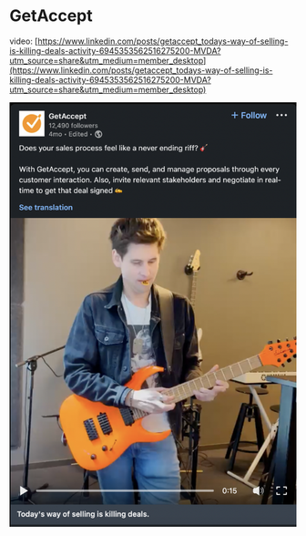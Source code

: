# GetAccept

video: [https://www.linkedin.com/posts/getaccept_todays-way-of-selling-is-killing-deals-activity-6945353562516275200-MVDA?utm_source=share&utm_medium=member_desktop](https://www.linkedin.com/posts/getaccept_todays-way-of-selling-is-killing-deals-activity-6945353562516275200-MVDA?utm_source=share&utm_medium=member_desktop)

![Screen Shot 2022-10-25 at 5.31.15 PM.png](GetAccept%20ee48539e1b7c45e1b6679b118e2a4fd0/Screen_Shot_2022-10-25_at_5.31.15_PM.png)